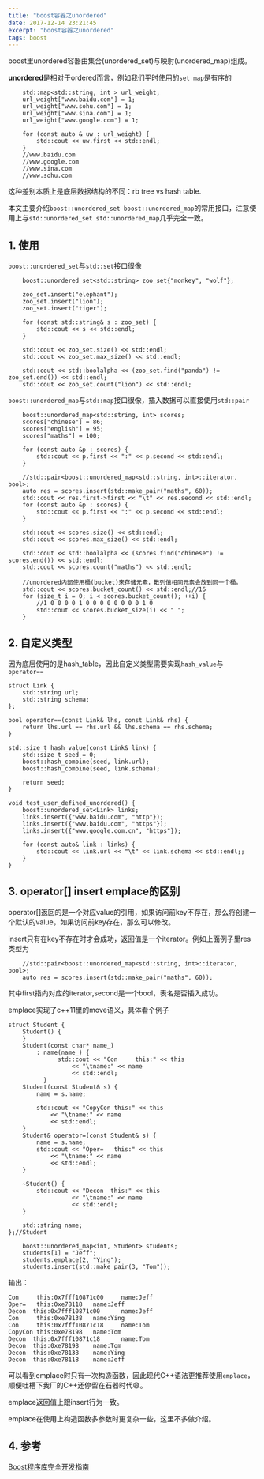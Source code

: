 ```yaml
---
title: "boost容器之unordered"
date: 2017-12-14 23:21:45
excerpt: "boost容器之unordered"
tags: boost
---
```


boost里unordered容器由集合(unordered_set)与映射(unordered_map)组成。

**unordered**是相对于ordered而言，例如我们平时使用的`set map`是有序的

```
    std::map<std::string, int > url_weight;
    url_weight["www.baidu.com"] = 1;
    url_weight["www.sohu.com"] = 1;
    url_weight["www.sina.com"] = 1;
    url_weight["www.google.com"] = 1;

    for (const auto & uw : url_weight) {
        std::cout << uw.first << std::endl;
    }
    //www.baidu.com
    //www.google.com
    //www.sina.com
    //www.sohu.com
```

这种差别本质上是底层数据结构的不同：rb tree vs hash table.

本文主要介绍`boost::unordered_set boost::unordered_map`的常用接口，注意使用上与`std::unordered_set std::unordered_map`几乎完全一致。

<!--more-->

## 1. 使用

`boost::unordered_set`与`std::set`接口很像

```
    boost::unordered_set<std::string> zoo_set{"monkey", "wolf"};

    zoo_set.insert("elephant");
    zoo_set.insert("lion");
    zoo_set.insert("tiger");

    for (const std::string& s : zoo_set) {
        std::cout << s << std::endl;
    }

    std::cout << zoo_set.size() << std::endl;
    std::cout << zoo_set.max_size() << std::endl;

    std::cout << std::boolalpha << (zoo_set.find("panda") != zoo_set.end()) << std::endl;
    std::cout << zoo_set.count("lion") << std::endl;
```

`boost::unordered_map`与`std::map`接口很像，插入数据可以直接使用`std::pair`

```
    boost::unordered_map<std::string, int> scores;
    scores["chinese"] = 86;
    scores["english"] = 95;
    scores["maths"] = 100;

    for (const auto &p : scores) {
        std::cout << p.first << ":" << p.second << std::endl;
    }

    //std::pair<boost::unordered_map<std::string, int>::iterator, bool>;
    auto res = scores.insert(std::make_pair("maths", 60));
    std::cout << res.first->first << "\t" << res.second << std::endl;
    for (const auto &p : scores) {
        std::cout << p.first << ":" << p.second << std::endl;
    }

    std::cout << scores.size() << std::endl;
    std::cout << scores.max_size() << std::endl;

    std::cout << std::boolalpha << (scores.find("chinese") != scores.end()) << std::endl;
    std::cout << scores.count("maths") << std::endl;

    //unordered内部使用桶(bucket)来存储元素，散列值相同元素会放到同一个桶。
    std::cout << scores.bucket_count() << std::endl;//16
    for (size_t i = 0; i < scores.bucket_count(); ++i) {
        //1 0 0 0 0 1 0 0 0 0 0 0 0 0 1 0
        std::cout << scores.bucket_size(i) << " ";
    }
```

## 2. 自定义类型

因为底层使用的是hash_table，因此自定义类型需要实现`hash_value`与`operator==`

```
struct Link {
    std::string url;
    std::string schema;
};

bool operator==(const Link& lhs, const Link& rhs) {
    return lhs.url == rhs.url && lhs.schema == rhs.schema;
}

std::size_t hash_value(const Link& link) {
    std::size_t seed = 0;
    boost::hash_combine(seed, link.url);
    boost::hash_combine(seed, link.schema);

    return seed;
}

void test_user_defined_unordered() {
    boost::unordered_set<Link> links;
    links.insert({"www.baidu.com", "http"});
    links.insert({"www.baidu.com", "https"});
    links.insert({"www.google.com.cn", "https"});

    for (const auto& link : links) {
        std::cout << link.url << "\t" << link.schema << std::endl;;
    }
}
```

## 3. operator[] insert emplace的区别

operator[]返回的是一个对应value的引用，如果访问前key不存在，那么将创建一个默认的value，如果访问前key存在，那么可以修改。

insert只有在key不存在时才会成功，返回值是一个iterator。例如上面例子里res类型为

```
    //std::pair<boost::unordered_map<std::string, int>::iterator, bool>;
    auto res = scores.insert(std::make_pair("maths", 60));
```

其中first指向对应的iterator,second是一个bool，表名是否插入成功。

emplace实现了c++11里的move语义，具体看个例子

```
struct Student {
    Student() {
    }
    Student(const char* name_)
        : name(name_) {
              std::cout << "Con     this:" << this
                  << "\tname:" << name
                  << std::endl;
          }
    Student(const Student& s) {
        name = s.name;

        std::cout << "CopyCon this:" << this
            << "\tname:" << name
            << std::endl;
    }
    Student& operator=(const Student& s) {
        name = s.name;
        std::cout << "Oper=   this:" << this
            << "\tname:" << name
            << std::endl;
    }

    ~Student() {
        std::cout << "Decon  this:" << this
                  << "\tname:" << name
                  << std::endl;
    }

    std::string name;
};//Student

    boost::unordered_map<int, Student> students;
    students[1] = "Jeff";
    students.emplace(2, "Ying");
    students.insert(std::make_pair(3, "Tom"));
```

输出：

```
Con     this:0x7fff10871c00     name:Jeff
Oper=   this:0xe78118   name:Jeff
Decon  this:0x7fff10871c00      name:Jeff
Con     this:0xe78138   name:Ying
Con     this:0x7fff10871c18     name:Tom
CopyCon this:0xe78198   name:Tom
Decon  this:0x7fff10871c18      name:Tom
Decon  this:0xe78198    name:Tom
Decon  this:0xe78138    name:Ying
Decon  this:0xe78118    name:Jeff
```

可以看到emplace时只有一次构造函数，因此现代C++语法更推荐使用`emplace`，顺便吐槽下我厂的C++还停留在石器时代:sweat_smile:。

emplace返回值上跟insert行为一致。

emplace在使用上构造函数多参数时更复杂一些，这里不多做介绍。

## 4. 参考

[Boost程序库完全开发指南](https://book.douban.com/subject/26320630/)
